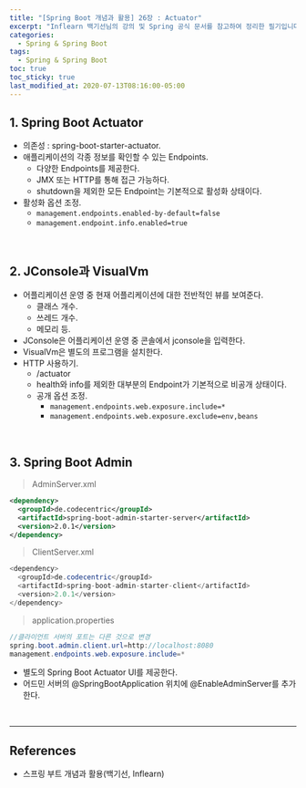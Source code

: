 ```yaml
---
title: "[Spring Boot 개념과 활용] 26장 : Actuator"
excerpt: "Inflearn 백기선님의 강의 및 Spring 공식 문서를 참고하여 정리한 필기입니다."
categories:
  - Spring & Spring Boot
tags:
  - Spring & Spring Boot
toc: true
toc_sticky: true
last_modified_at: 2020-07-13T08:16:00-05:00
---
```


## 1. Spring Boot Actuator

* 의존성 : spring-boot-starter-actuator.
* 애플리케이션의 각종 정보를 확인할 수 있는 Endpoints.
  * 다양한 Endpoints를 제공한다.
  * JMX 또는 HTTP를 통해 접근 가능하다.
  * shutdown을 제외한 모든 Endpoint는 기본적으로 활성화 상태이다.
* 활성화 옵션 조정.
  * ``management.endpoints.enabled-by-default=false``
  * ``management.endpoint.info.enabled=true``

<br>

## 2. JConsole과 VisualVm

* 어플리케이션 운영 중 현재 어플리케이션에 대한 전반적인 뷰를 보여준다.
  * 클래스 개수.
  * 쓰레드 개수.
  * 메모리 등.
* JConsole은 어플리케이션 운영 중 콘솔에서 jconsole을 입력한다.
* VisualVm은 별도의 프로그램을 설치한다.
* HTTP 사용하기.
  * /actuator
  * health와 info를 제외한 대부분의 Endpoint가 기본적으로 비공개 상태이다.
  * 공개 옵션 조정.
    * ``management.endpoints.web.exposure.include=*``
    * ``management.endpoints.web.exposure.exclude=env,beans``

<br>

## 3. Spring Boot Admin

> AdminServer.xml

```xml
<dependency>
  <groupId>de.codecentric</groupId>
  <artifactId>spring-boot-admin-starter-server</artifactId>
  <version>2.0.1</version>
</dependency>
```

> ClientServer.xml

```java
<dependency>
  <groupId>de.codecentric</groupId>
  <artifactId>spring-boot-admin-starter-client</artifactId>
  <version>2.0.1</version>
</dependency>
```

> application.properties

```java
//클라이언트 서버의 포트는 다른 것으로 변경
spring.boot.admin.client.url=http://localhost:8080
management.endpoints.web.exposure.include=*
```

* 별도의 Spring Boot Actuator UI를 제공한다.
* 어드민 서버의 @SpringBootApplication 위치에 @EnableAdminServer를 추가한다.

<br>

---

## References

* 스프링 부트 개념과 활용(백기선, Inflearn)
